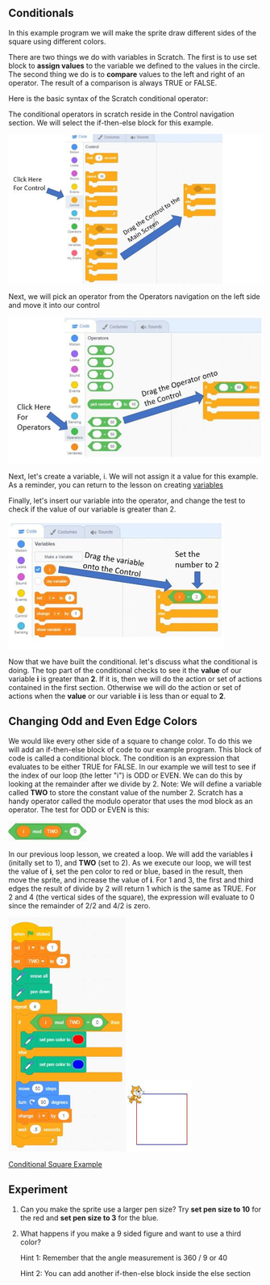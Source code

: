 ## Conditionals

In this example program we will make the sprite draw
different sides of the square using different colors.

There are two things we do with variables in Scratch.  The first is to use set block to **assign values** to the variable we defined to the values in the circle.  The second thing we do is to **compare** values to the left and right of an operator.  The result of a comparison is always TRUE or FALSE.

Here is the basic syntax of the Scratch conditional operator:

The conditional operators in scratch reside in the Control navigation section.  We will select the if-then-else block for this example.

![control](../img/control.jpg)

Next, we will pick an operator from the Operators navigation on the left side and move it into our control

![operators](../img/operators.jpg)

Next, let's create a variable, i.  We will not assign it a value for this example.  As a reminder, you can return to the lesson on creating [variables](./04-variables-square.md)

Finally, let's insert our variable into the operator, and change the test to check if the value of our variable is greater than 2.

![compare](../img/compare.jpg)

Now that we have built the conditional. let's discuss what the conditional is doing.  The top part of the conditional checks to see it the **value** of our variable **i** is greater than **2**.  If it is, then we will do the action or set of actions contained in the first section.  Otherwise we will do the action or set of actions when the **value** or our variable **i** is less than or equal to **2**. 

## Changing Odd and Even Edge Colors
We would like every other side of a square to change color.  To do this we will add an if-then-else block of code to our example program.  This block of code is called a conditional block.  The condition is an expression that evaluates to be either TRUE for FALSE.  In our example we will test to see if the index of our loop (the letter "i") is ODD or EVEN.  We can do this by looking at the remainder after we divide by 2. Note: We will define a variable called **TWO** to store the constant value of the number 2. Scratch has a handy operator called the modulo operator that uses the mod block as an operator.  The test for ODD or EVEN is this:

![mod](../img/mod.jpg)

In our previous loop lesson, we created a loop.  We will add the variables **i** (initally set to 1), and **TWO** (set to 2).  As we execute our loop, we will test the value of **i**, set the pen color to red or blue, based in the result, then move the sprite, and increase the value of **i**.  For 1 and 3, the first and third edges the result of divide by 2 will return 1 which is the same as TRUE.  For 2 and 4 (the vertical sides of the square), the expression will evaluate to 0 since the remainder of 2/2 and 4/2 is zero. 

![Conditional Square Blocks](../img/conditionalSquareBlocks.jpg) ![Conditional Square](../img/conditionalSquare.jpg)

[Conditional Square Example](https://scratch.mit.edu/projects/768082575/)

## Experiment
1. Can you make the sprite use a larger pen size?  Try **set pen size to 10** for the red and **set pen size to 3** for the blue.
1. What happens if you make a 9 sided figure and want to use a third color? 

    Hint 1: Remember that the angle measurement is 360 / 9 or 40
    
    Hint 2: You can add another if-then-else block inside the else section


